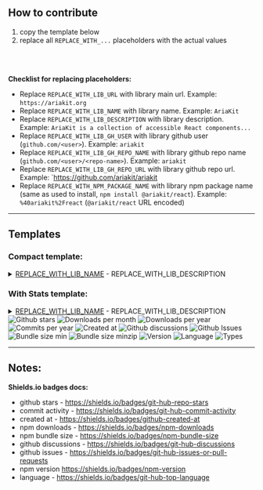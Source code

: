 ## How to contribute

1. copy the template below
2. replace all `REPLACE_WITH_...` placeholders with the actual values

<br>
<br>

**Checklist for replacing placeholders:**

- Replace `REPLACE_WITH_LIB_URL` with library main url. Example: `https://ariakit.org`
- Replace `REPLACE_WITH_LIB_NAME` with library name. Example: `AriaKit`
- Replace `REPLACE_WITH_LIB_DESCRIPTION` with library description. Example: `AriaKit is a collection of accessible React components...`
- Replace `REPLACE_WITH_LIB_GH_USER` with library github user (`github.com/<user>`). Example: `ariakit`
- Replace `REPLACE_WITH_LIB_GH_REPO_NAME` with library github repo name (`github.com/<user>/<repo-name>`). Example: `ariakit`
- Replace `REPLACE_WITH_LIB_GH_REPO_URL` with library github repo url. Example: `https://github.com/ariakit/ariakit
- Replace `REPLACE_WITH_NPM_PACKAGE_NAME` with library npm package name (same as used to install, `npm install @ariakit/react`). Example: `%40ariakit%2Freact` (`@ariakit/react` URL encoded) 

---


## Templates

### Compact template:
<details>
    <summary><a href="REPLACE_WITH_LIB_URL">REPLACE_WITH_LIB_NAME</a> - REPLACE_WITH_LIB_DESCRIPTION</summary>

[![github card](https://github-stats.h3.nu/api/pin/?username=REPLACE_WITH_LIB_GH_USER&repo=REPLACE_WITH_LIB_GH_REPO_NAME)](REPLACE_WITH_LIB_GH_REPO_URL)
</details>


### With Stats template:
<details>
    <summary><a href="REPLACE_WITH_LIB_URL">REPLACE_WITH_LIB_NAME</a> - REPLACE_WITH_LIB_DESCRIPTION</summary>

[![github card](https://github-stats.h3.nu/api/pin/?username=REPLACE_WITH_LIB_GH_USER&repo=REPLACE_WITH_LIB_GH_REPO_NAME)](REPLACE_WITH_LIB_GH_REPO_URL)
</details>

<img alt="Github stars" src="https://img.shields.io/github/stars/REPLACE_WITH_LIB_GH_USER/REPLACE_WITH_LIB_GH_REPO_NAME?style=flat&logo=github&color=blue" />
<img alt="Downloads per month" src="https://img.shields.io/npm/dm/REPLACE_WITH_NPM_PACKAGE_NAME?style=flat&logo=npm&color=blue" />
<img alt="Downloads per year" src="https://img.shields.io/npm/dy/REPLACE_WITH_NPM_PACKAGE_NAME?style=flat&logo=npm&color=blue" />
<img alt="Commits per year" src="https://img.shields.io/github/commit-activity/y/REPLACE_WITH_LIB_GH_USER/REPLACE_WITH_LIB_GH_REPO_NAME?style=flat&logo=github&color=blue" />
<img alt="Created at" src="https://img.shields.io/github/created-at/REPLACE_WITH_LIB_GH_USER/REPLACE_WITH_LIB_GH_REPO_NAME?style=flat&logoColor=github&color=blue" />
<img alt="Github discussions" src="https://img.shields.io/github/discussions/REPLACE_WITH_LIB_GH_USER/REPLACE_WITH_LIB_GH_REPO_NAME?style=flat&logo=github&color=blue" />
<img alt="Github Issues" src="https://img.shields.io/github/issues/REPLACE_WITH_LIB_GH_USER/REPLACE_WITH_LIB_GH_REPO_NAME?style=flat&logo=github&color=blue" />
<img alt="Bundle size min" src="https://img.shields.io/bundlephobia/min/REPLACE_WITH_NPM_PACKAGE_NAME?style=flat&color=blue" />
<img alt="Bundle size minzip" src="https://img.shields.io/bundlephobia/minzip/REPLACE_WITH_NPM_PACKAGE_NAME?style=flat&color=blue" />
<img alt="Version" src="https://img.shields.io/npm/v/REPLACE_WITH_NPM_PACKAGE_NAME?style=flat&color=blue&logo=npm" />
<img alt="Language " src="https://img.shields.io/github/languages/top/REPLACE_WITH_LIB_GH_USER/REPLACE_WITH_LIB_GH_REPO_NAME?style=flat&color=blue" />
<img alt="Types" src="https://img.shields.io/npm/types/REPLACE_WITH_NPM_PACKAGE_NAME?style=flat&color=blue&logo=npm" />

---

## Notes:
**Shields.io badges docs:**
- github stars - https://shields.io/badges/git-hub-repo-stars
- commit activity - https://shields.io/badges/git-hub-commit-activity
- created at - https://shields.io/badges/github-created-at
- npm downloads - https://shields.io/badges/npm-downloads
- npm bundle size - https://shields.io/badges/npm-bundle-size
- github discussions - https://shields.io/badges/git-hub-discussions
- github issues - https://shields.io/badges/git-hub-issues-or-pull-requests
- npm version https://shields.io/badges/npm-version
- language - https://shields.io/badges/git-hub-top-language